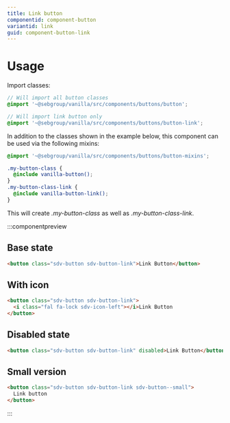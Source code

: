 ```yaml
---
title: Link button
componentid: component-button
variantid: link
guid: component-button-link
---
```


# Usage

Import classes:

```scss
// Will import all button classes
@import '~@sebgroup/vanilla/src/components/buttons/button';

// Will import link button only
@import '~@sebgroup/vanilla/src/components/buttons/button-link';
```

In addition to the classes shown in the example below, this component can be used via the following mixins:

```scss
@import '~@sebgroup/vanilla/src/components/buttons/button-mixins';

.my-button-class {
  @include vanilla-button();
}
.my-button-class-link {
  @include vanilla-button-link();
}
```

This will create <i>.my-button-class</i> as well as <i>.my-button-class-link</i>.

:::componentpreview

## Base state

```html
<button class="sdv-button sdv-button-link">Link Button</button>
```

## With icon

```html
<button class="sdv-button sdv-button-link">
  <i class="fal fa-lock sdv-icon-left"></i>Link Button
</button>
```

## Disabled state

```html
<button class="sdv-button sdv-button-link" disabled>Link Button</button>
```

## Small version

```html
<button class="sdv-button sdv-button-link sdv-button--small">
  Link button
</button>
```

:::
